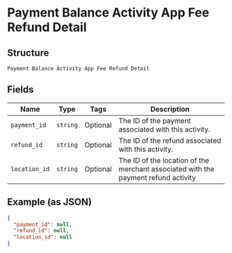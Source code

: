 
# Payment Balance Activity App Fee Refund Detail

## Structure

`Payment Balance Activity App Fee Refund Detail`

## Fields

| Name | Type | Tags | Description |
|  --- | --- | --- | --- |
| `payment_id` | `string` | Optional | The ID of the payment associated with this activity. |
| `refund_id` | `string` | Optional | The ID of the refund associated with this activity. |
| `location_id` | `string` | Optional | The ID of the location of the merchant associated with the payment refund activity |

## Example (as JSON)

```json
{
  "payment_id": null,
  "refund_id": null,
  "location_id": null
}
```

